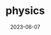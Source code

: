 ---
title: "physics"
type: hashtag
date: 2023-06-07
hashtag: physics
looking-up:
  - astronomy
related:
  - mathematics
  - physicist
---